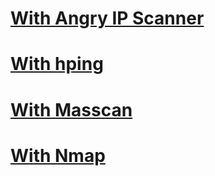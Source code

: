 # [With Angry IP Scanner](../../Tools/NetworkDiscovery/AngryIPScanner/README.md)

# [With hping](../../Tools/NetworkDiscovery/hping/README.md#Port-Scan)

# [With Masscan](../../Tools/NetworkDiscovery/Masscan/README.md)

# [With Nmap](../../Tools/NetworkDiscovery/Nmap/README.md#Port-Scan)
